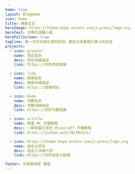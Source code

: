 ```yaml
---
home: true
layout: BlogHome
icon: home
title: 博客主页
heroImage: https://theme-hope-assets.vuejs.press/logo.svg
heroText: 凉茶的温馨小屋
heroFullScreen: true
tagline: 每一次日出到日落的轮回，都在记录着我们奋斗的足迹
projects:
  - icon: project
    name: 项目名称
    desc: 项目详细描述
    link: https://你的项目链接

  - icon: link
    name: 链接名称
    desc: 链接详细描述
    link: https://链接地址

  - icon: book
    name: 书籍名称
    desc: 书籍详细描述
    link: https://你的书籍链接

  - icon: article
    name: 笨蛋 MC 开服教程
    desc: 一群笨蛋们写的 Minecraft 开服教程
    link: https://yizhan.wiki/NitWikit/

  - icon: https://theme-hope-assets.vuejs.press/logo.svg
    name: 自定义项目
    desc: 自定义详细介绍
    link: https://你的自定义链接

footer: 凉茶是帅哥 嘻嘻
---
```

